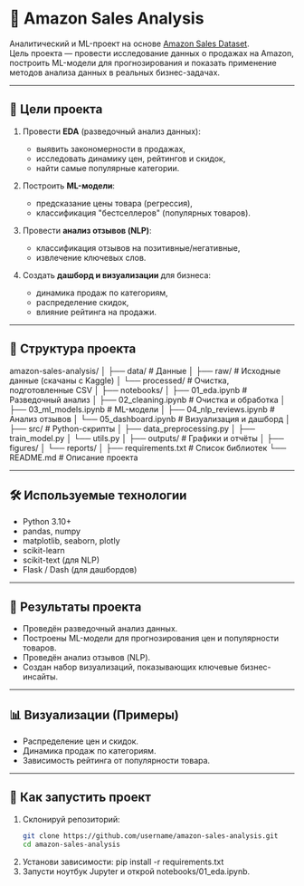 # 🛒 Amazon Sales Analysis

Аналитический и ML-проект на основе [Amazon Sales Dataset](https://www.kaggle.com/datasets/karkavelrajaj/amazon-sales-dataset).  
Цель проекта — провести исследование данных о продажах на Amazon, построить ML-модели для прогнозирования и показать применение методов анализа данных в реальных бизнес-задачах.  

---

## 🎯 Цели проекта
1. Провести **EDA** (разведочный анализ данных):  
   - выявить закономерности в продажах,  
   - исследовать динамику цен, рейтингов и скидок,  
   - найти самые популярные категории.  

2. Построить **ML-модели**:  
   - предсказание цены товара (регрессия),  
   - классификация "бестселлеров" (популярных товаров).  

3. Провести **анализ отзывов (NLP)**:  
   - классификация отзывов на позитивные/негативные,  
   - извлечение ключевых слов.  

4. Создать **дашборд и визуализации** для бизнеса:  
   - динамика продаж по категориям,  
   - распределение скидок,  
   - влияние рейтинга на продажи.  

---

## 📂 Структура проекта
amazon-sales-analysis/
│
├── data/ # Данные
│ ├── raw/ # Исходные данные (скачаны с Kaggle)
│ └── processed/ # Очистка, подготовленные CSV
│
├── notebooks/
│ ├── 01_eda.ipynb # Разведочный анализ
│ ├── 02_cleaning.ipynb # Очистка и обработка
│ ├── 03_ml_models.ipynb # ML-модели
│ ├── 04_nlp_reviews.ipynb # Анализ отзывов
│ └── 05_dashboard.ipynb # Визуализация и дашборд
│
├── src/ # Python-скрипты
│ ├── data_preprocessing.py
│ ├── train_model.py
│ └── utils.py
│
├── outputs/ # Графики и отчёты
│ ├── figures/
│ └── reports/
│
├── requirements.txt # Список библиотек
└── README.md # Описание проекта

---

## 🛠 Используемые технологии
- Python 3.10+  
- pandas, numpy  
- matplotlib, seaborn, plotly  
- scikit-learn  
- scikit-text (для NLP)  
- Flask / Dash (для дашбордов)  

---

## 🚀 Результаты проекта
- Проведён разведочный анализ данных.  
- Построены ML-модели для прогнозирования цен и популярности товаров.  
- Проведён анализ отзывов (NLP).  
- Создан набор визуализаций, показывающих ключевые бизнес-инсайты.  

---

## 📊 Визуализации (Примеры)
- Распределение цен и скидок.  
- Динамика продаж по категориям.  
- Зависимость рейтинга от популярности товара.  

---

## 📌 Как запустить проект
1. Склонируй репозиторий:  
   ```bash
   git clone https://github.com/username/amazon-sales-analysis.git
   cd amazon-sales-analysis
2. Установи зависимости:
pip install -r requirements.txt
3. Запусти ноутбук Jupyter и открой notebooks/01_eda.ipynb.
